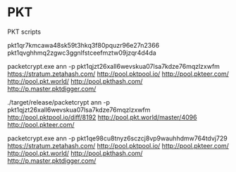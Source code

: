 # PKT
PKT scripts

pkt1qr7kmcawa48sk59t3hkq3f80pquzr96e27n2366
pkt1qvghhmq2zgwc3ggnlfstceefmztw09jzqr4d4da

packetcrypt.exe ann -p pkt1qjzt26xall6wevskua07lsa7kdze76mqzlzxwfm https://stratum.zetahash.com/ http://pool.pktpool.io/ http://pool.pkteer.com/ http://pool.pkt.world/ http://pool.pkthash.com/ http://p.master.pktdigger.com/

./target/release/packetcrypt ann -p pkt1qjzt26xall6wevskua07lsa7kdze76mqzlzxwfm  http://pool.pktpool.io/diff/8192 http://pool.pkt.world/master/4096 http://pool.pkteer.com/ 

packetcrypt.exe ann -p pkt1qe98cu8tnyz6sczcj8vp9wauhhdmw764tdvj729 https://stratum.zetahash.com/ http://pool.pktpool.io/ http://pool.pkteer.com/ http://pool.pkt.world/ http://pool.pkthash.com/ http://p.master.pktdigger.com/
